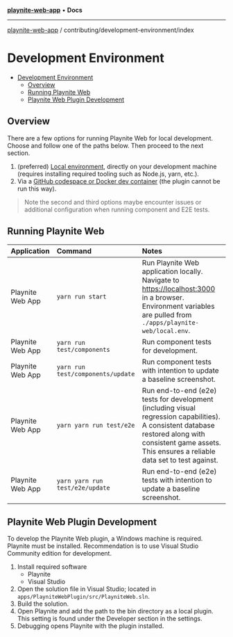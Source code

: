 [**playnite-web-app**](../../../README.md) • **Docs**

***

[playnite-web-app](../../../README.md) / contributing/development-environment/index

# Development Environment

- [Development Environment](#development-environment)
  - [Overview](#overview)
  - [Running Playnite Web](#running-playnite-web)
  - [Playnite Web Plugin Development](#playnite-web-plugin-development)

## Overview

There are a few options for running Playnite Web for local development. Choose and follow one of the paths below. Then proceed to the next section.

1. (preferred) [Local environment](local-environment.md), directly on your development machine (requires installing required tooling such as Node.js, yarn, etc.).
2. Via a [GitHub codespace or Docker dev container](codespaces.md) (the plugin cannot be run this way).

> Note the second and third options maybe encounter issues or additional configuration when running component and E2E tests.

## Running Playnite Web

| Application      | Command                           | Notes                                                                                                                                                                                                      |
| :--------------- | :-------------------------------- | :--------------------------------------------------------------------------------------------------------------------------------------------------------------------------------------------------------- |
| Playnite Web App | `yarn run start`                  | Run Playnite Web application locally. Navigate to [https://localhost:3000](https://localhost:3000) in a browser. Environment variables are pulled from `./apps/playnite-web/local.env`.                    |
| Playnite Web App | `yarn run test/components`        | Run component tests for development.                                                                                                                                                                       |
| Playnite Web App | `yarn run test/components/update` | Run component tests with intention to update a baseline screenshot.                                                                                                                                        |
| Playnite Web App | `yarn yarn run test/e2e`          | Run end-to-end (e2e) tests for development (including visual regression capabilities). A consistent database restored along with consistent game assets. This ensures a reliable data set to test against. |
| Playnite Web App | `yarn yarn run test/e2e/update`   | Run end-to-end (e2e) tests with intention to update a baseline screenshot.                                                                                                                                 |

## Playnite Web Plugin Development

To develop the Playnite Web plugin, a Windows machine is required. Playnite must be installed. Recommendation is to use Visual Studio Community edition for development.

1. Install required software
   - Playnite
   - Visual Studio
2. Open the solution file in Visual Studio; located in `apps/PlayniteWebPlugin/src/PlayniteWeb.sln`.
3. Build the solution.
4. Open Playnite and add the path to the bin directory as a local plugin. This setting is found under the Developer section in the settings.
5. Debugging opens Playnite with the plugin installed.
